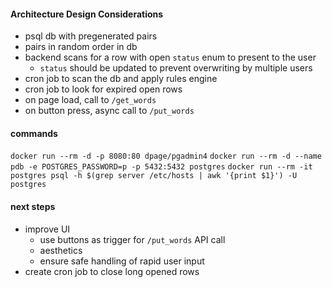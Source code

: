 #### Architecture Design Considerations
- psql db with pregenerated pairs
- pairs in random order in db
- backend scans for a row with open `status` enum to present to the user
  - `status` should be updated to prevent overwriting by multiple users
- cron job to scan the db and apply rules engine
- cron job to look for expired open rows
- on page load, call to `/get_words`
- on button press, async call to `/put_words`
#### commands
`docker run --rm -d -p 8080:80 dpage/pgadmin4`
`docker run --rm -d --name pdb -e POSTGRES_PASSWORD=p -p 5432:5432 postgres`
`docker run --rm -it postgres psql -h $(grep server /etc/hosts | awk '{print $1}') -U postgres`

#### next steps
- improve UI
  - use buttons as trigger for `/put_words` API call
  - aesthetics
  - ensure safe handling of rapid user input
- create cron job to close long opened rows
